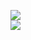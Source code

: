 [![](https://img.shields.io/badge/Made%20With-Github%20Spray-lightgrey.svg?style=for-the-badge&logo=github)](https://github.com/Annihil/github-spray#2436)  
[![](https://i.imgur.com/2DrTn0Z.gif)](https://github.com/Annihil/github-spray)